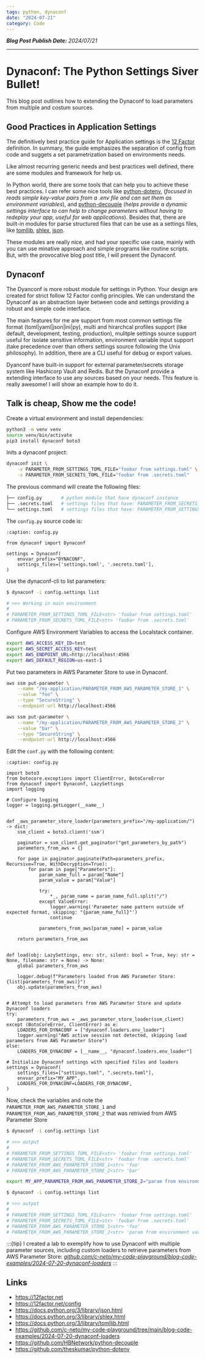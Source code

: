 ```yaml
---
tags: python, dynaconf
date: "2024-07-21"
category: Code
---
```


<i class="fa fa-calendar"></i> *__Blog Post Publish Date:__ 2024/07/21*

---

# Dynaconf: The Python Settings Siver Bullet! 

This blog post outlines how to extending the Dynaconf to load parameters from multiple and costum sources.

## Good Practices in Application Settings

The definitively best practice guide for Application settings is the [12 Factor](https://12factor.net/config) definition. In summary, the guide emphasizes the separation of config from code and suggets a set parametrization based on environments needs.

Like almost recurring generic needs and best practices well defined, there are some modules and framework for help us.

In Python world, there are some tools that can help you to achieve these best practices. I can refer some nice tools like [python-dotenv](https://github.com/theskumar/python-dotenv), (_focused in reads simple key-value pairs from a .env file and can set them as environment variables_), and [python-decouple](https://github.com/HBNetwork/python-decouple) (_helps provide a dynamic settings interface to can help to change parameters without having to redeploy your app, useful for web applications_). Besides that, there are built-in modules for parse structured files that can be use as a settings files, like [tomllib](https://docs.python.org/3/library/tomllib.html#module-tomllib), [shlex](https://docs.python.org/3/library/shlex.html#module-shlex), [json](https://docs.python.org/3/library/json.html#module-json).

These modules are really nice, and had your specific use case, mainly with you can use minative approach and simple programs like routine scripts. But, with the provocative blog post title, I will present the Dynaconf.

## Dynaconf

The Dyanconf is more robust module for settings in Python. Your design are created for strict follow 12 Factor config principles. We can understand the Dynaconf as an abstraction layer between code and settings providing a robust and simple code interface.

The main features for me are support from most common settings file format (toml|yaml|json|ini|py), multi and hirarchcal profiles support (like default, development, testing, production), mulitple settings source support useful for isolate sensitive information, environment variable input support (take precedence over than others settings source following the Unix philosophy). In addition, there are a CLI useful for debug or export values.

Dyanconf have built-in support for external parameter/secrets storage system like Hashicorp Vault and Redis. But the Dynaconf provide a extending interface to use any sources based on your needs. This feature is really awesome! I will show an example how to do it.

## Talk is cheap, Show me the code!


Create a virtual environment and install dependencies:

```bash
python3 -m venv venv
source venv/bin/activate
pip3 install dynaconf boto3 
```

Inits a dynaconf project:

```bash
dynaconf init \
    -v PARAMETER_FROM_SETTINGS_TOML_FILE="foobar from settings.toml" \
    -s PARAMETER_FROM_SECRETS_TOML_FILE="foobar from .secrets.toml"
```

The previous command will create the following files:

```bash
├── config.py       # python module that have dynaconf instance
├── .secrets.toml   # settings files that have: PARAMETER_FROM_SECRETS_TOML_FILE
└── settings.toml   # settings files that have: PARAMETER_FROM_SETTINGS_TOML_FILE
```

The `config.py` source code is:

```{code-block} python
:caption: config.py

from dynaconf import Dynaconf

settings = Dynaconf(
    envvar_prefix="DYNACONF",
    settings_files=['settings.toml', '.secrets.toml'],
)
```

Use the dynaconf-cli to list parameters:

```bash
$ dynaconf -i config.settings list 

# >>> Working in main environment 
#
# PARAMETER_FROM_SETTINGS_TOML_FILE<str> 'foobar from settings.toml'
# PARAMETER_FROM_SECRETS_TOML_FILE<str> 'foobar from .secrets.toml'
```

Configure AWS Environment Variables to access the Localstack container.

```bash
export AWS_ACCESS_KEY_ID=test
export AWS_SECRET_ACCESS_KEY=test
export AWS_ENDPOINT_URL=http://localhost:4566
export AWS_DEFAULT_REGION=us-east-1
```

Put two parameters in AWS Parameter Store to use in Dynaconf.

```bash
aws ssm put-parameter \
    --name "/my-application/PARAMETER_FROM_AWS_PARAMETER_STORE_1" \
    --value "foo" \
    --type "SecureString" \
    --endpoint-url http://localhost:4566

aws ssm put-parameter \
    --name "/my-application/PARAMETER_FROM_AWS_PARAMETER_STORE_2" \
    --value "bar" \
    --type "SecureString" \
    --endpoint-url http://localhost:4566
```


Edit the `conf.py` with the following content:

```{code-block} python
:caption: config.py

import boto3
from botocore.exceptions import ClientError, BotoCoreError
from dynaconf import Dynaconf, LazySettings
import logging

# Configure logging
logger = logging.getLogger(__name__)


def _aws_parameter_store_loader(parameters_prefix="/my-application/") -> dict:
    ssm_client = boto3.client('ssm')

    paginator = ssm_client.get_paginator("get_parameters_by_path")
    parameters_from_aws = {}

    for page in paginator.paginate(Path=parameters_prefix, Recursive=True, WithDecryption=True):
        for param in page["Parameters"]:
            param_name_full = param["Name"]
            param_value = param["Value"]

            try:
                *_, param_name = param_name_full.split("/")
            except ValueError:
                logger.warning('Parameter name pattern outside of expected format, skipping: "{param_name_full}"')
                continue

            parameters_from_aws[param_name] = param_value

    return parameters_from_aws


def load(obj: LazySettings, env: str, silent: bool = True, key: str = None, filename: str = None) -> None:
    global parameters_from_aws

    logger.debug(f"Parameters loaded from AWS Parameter Store: {list(parameters_from_aws)}")
    obj.update(parameters_from_aws)


# Attempt to load parameters from AWS Parameter Store and update Dynaconf loaders
try:
    parameters_from_aws = _aws_parameter_store_loader(ssm_client)
except (BotoCoreError, ClientError) as e:
    LOADERS_FOR_DYNACONF = ["dynaconf.loaders.env_loader"]
    logger.warning("AWS active session not detected, skipping load parameters from AWS Parameter Store")
else:
    LOADERS_FOR_DYNACONF = [__name__, "dynaconf.loaders.env_loader"]

# Initialize Dynaconf settings with specified files and loaders
settings = Dynaconf(
    settings_files=["settings.toml", ".secrets.toml"],
    envvar_prefix="MY_APP",
    LOADERS_FOR_DYNACONF=LOADERS_FOR_DYNACONF,
)
```

Now, check the variables and note the `PARAMETER_FROM_AWS_PARAMETER_STORE_1` and `PARAMETER_FROM_AWS_PARAMETER_STORE_2` that was retrivied from AWS Parameter Store

```bash
$ dynaconf -i config.settings list

# >>> output
#
# PARAMETER_FROM_SETTINGS_TOML_FILE<str> 'foobar from settings.toml'
# PARAMETER_FROM_SECRETS_TOML_FILE<str> 'foobar from .secrets.toml'
# PARAMETER_FROM_AWS_PARAMETER_STORE_1<str> 'foo'
# PARAMETER_FROM_AWS_PARAMETER_STORE_2<str> 'bar'
```

```bash
export MY_APP_PARAMETER_FROM_AWS_PARAMETER_STORE_2="param from environment variable"
```

```bash
$ dynaconf -i config.settings list

# >>> output
#
# PARAMETER_FROM_SETTINGS_TOML_FILE<str> 'foobar from settings.toml'
# PARAMETER_FROM_SECRETS_TOML_FILE<str> 'foobar from .secrets.toml'
# PARAMETER_FROM_AWS_PARAMETER_STORE_1<str> 'foo'
# PARAMETER_FROM_AWS_PARAMETER_STORE_2<str> 'param from environment variable'
```

:::{tip}
I created a lab to exemplify how to use Dynaconf with multiple parameter sources, including custom loaders to retrieve parameters from AWS Parameter Store: <i class="fab fa-github"></i> _[github.com/c-neto/my-code-playground/blog-code-examples/2024-07-20-dynaconf-loaders](https://github.com/c-neto/my-code-playground/tree/main/blog-code-examples/2024-07-20-dynaconf-loaders)_
:::

## Links

- <https://12factor.net>
- <https://12factor.net/config>
- <https://docs.python.org/3/library/json.html>
- <https://docs.python.org/3/library/shlex.html>
- <https://docs.python.org/3/library/tomllib.html>
- <https://github.com/c-neto/my-code-playground/tree/main/blog-code-examples/2024-07-20-dynaconf-loaders>
- <https://github.com/HBNetwork/python-decouple>
- <https://github.com/theskumar/python-dotenv>
